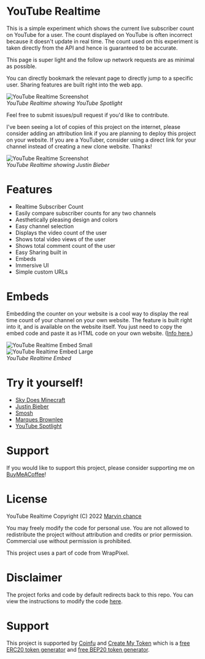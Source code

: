 # YouTube Realtime

This is a simple experiment which shows the current live subscriber count on YouTube for a user. The count displayed on YouTube is often incorrect because it doesn't update in real time. The count used on this experiment is taken directly from the API and hence is guaranteed to be accurate.

This page is super light and the follow up network requests are as minimal as possible.

You can directly bookmark the relevant page to directly jump to a specific user. Sharing features are built right into the web app.

![YouTube Realtime Screenshot](res/Example1.png)<br/>
_YouTube Realtime showing YouTube Spotlight_

Feel free to submit issues/pull request if you'd like to contribute.

I've been seeing a lot of copies of this project on the internet, please consider adding an attribution link if you are planning to deploy this project on your website. If you are a YouTuber, consider using a direct link for your channel instead of creating a new clone website. Thanks!

![YouTube Realtime Screenshot](res/Example2.png)<br/>
_YouTube Realtime showing Justin Bieber_

# Features

- Realtime Subscriber Count
- Easily compare subscriber counts for any two channels
- Aesthetically pleasing design and colors
- Easy channel selection
- Displays the video count of the user
- Shows total video views of the user
- Shows total comment count of the user
- Easy Sharing built in
- Embeds
- Immersive UI
- Simple custom URLs

# Embeds

Embedding the counter on your website is a cool way to display the real time count of your channel on your own website. The feature is built right into it, and is available on the website itself. You just need to copy the embed code and paste it as HTML code on your own website. ([Info here.](https://counts.live/embeds))

![YouTube Realtime Embed Small](https://static.counts.live/images/examples/embeds/small.png)<br/>
![YouTube Realtime Embed Large](https://static.counts.live/images/examples/embeds/large.png)<br/>
_YouTube Realtime Embed_

# Try it yourself!

- [Sky Does Minecraft](https://fiverr26326.github.io/youtube-realtime/#!/SkyDoesMinecraft "Sky Does Minecraft's Realtime Subscriber Count on YouTube")
- [Justin Bieber](https://fiverr26326.github.io/youtube-realtime/#!/UCHkj014U2CQ2Nv0UZeYpE_A "Justin Bieber's Realtime Subscriber Count on YouTube")
- [Smosh](https://fiverr26326.github.io/youtube-realtime/#!/Smosh "Smosh's Realtime Subscriber Count on YouTube")
- [Marques Brownlee](https://fiverr26326.github.ioyoutube-realtime/#!/MarquesBrownlee "Marques Brownlee's Realtime Subscriber Count on YouTube")
- [YouTube Spotlight](https://fiverr26326.github.io/youtube-realtime/#!/UCBR8-60-B28hp2BmDPdntcQ "YouTube Spotlight's Realtime Subscriber Count on YouTube")

# Support

If you would like to support this project, please consider supporting me on [BuyMeACoffee](https://www.buymeacoffee.com/sniper999)!

# License

YouTube Realtime Copyright (C) 2022 [Marvin chance](https://fiverr26326.github.io/)

You may freely modify the code for personal use. You are not allowed to redistribute the project without attribution and credits or prior permission. Commercial use without permission is prohibited.

This project uses a part of code from WrapPixel.

# Disclaimer

The project forks and code by default redirects back to this repo. You can view the instructions to modify the code [here](https://github.com/fiverr26326/youtube-realtime/issues/14#issuecomment-247537299).

# Support

This project is supported by [Coinfu](https://www.coinfu.app/) and [Create My Token](https://www.coinfu.app/) which is a [free ERC20 token generator](https://www.coinfu.app/create-token/) and [free BEP20 token generator](https://www.coinfu.app/create-token/).
